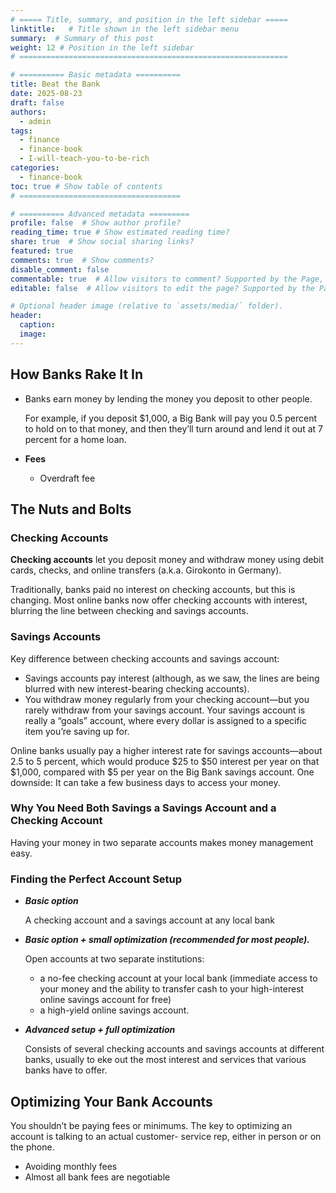 ```yaml
---
# ===== Title, summary, and position in the left sidebar =====
linktitle:   # Title shown in the left sidebar menu
summary:  # Summary of this post
weight: 12 # Position in the left sidebar
# ============================================================

# ========== Basic metadata ==========
title: Beat the Bank
date: 2025-08-23
draft: false
authors:
  - admin
tags:
  - finance
  - finance-book
  - I-will-teach-you-to-be-rich
categories:
  - finance-book
toc: true # Show table of contents
# ====================================

# ========== Advanced metadata =========
profile: false  # Show author profile?
reading_time: true # Show estimated reading time?
share: true  # Show social sharing links?
featured: true
comments: true  # Show comments?
disable_comment: false
commentable: true  # Allow visitors to comment? Supported by the Page, Post, and Book content types.
editable: false  # Allow visitors to edit the page? Supported by the Page, Post, and Book content types.

# Optional header image (relative to `assets/media/` folder).
header:
  caption: 
  image:  
---
```


## How Banks Rake It In

- Banks earn money by lending the money you deposit to other people.

  For example, if you deposit $1,000, a Big Bank will pay you 0.5 percent to hold on to that money, and then they’ll turn around and lend it out at 7 percent for a home loan.

- **Fees**

  - Overdraft fee

## **The Nuts and Bolts**

### **Checking Accounts**

**Checking accounts** let you deposit money and withdraw money using debit cards, checks, and online transfers (a.k.a. Girokonto in Germany).

Traditionally, banks paid no interest on checking accounts, but this is changing. Most online banks now offer checking accounts with interest, blurring the line between checking and savings accounts.

### Savings Accounts

Key difference between checking accounts and savings account:

- Savings accounts pay interest (although, as we saw, the lines are being blurred with new interest-bearing checking accounts).
- You withdraw money regularly from your checking account—but you rarely withdraw from your savings account. Your savings account is really a “goals” account, where every dollar is assigned to a specific item you’re saving up for.

Online banks usually pay a higher interest rate for savings accounts—about 2.5 to 5 percent, which would produce $25 to $50 interest per year on that $1,000, compared with $5 per year on the Big Bank savings account. One downside: It can take a few business days to access your money.

### Why You Need Both Savings a Savings Account and a Checking Account

Having your money in two separate accounts makes money management easy.

### Finding the Perfect Account Setup

- ***Basic option***

  A checking account and a savings account at any local bank

- ***Basic option + small optimization (recommended for most people).***

  Open accounts at two separate institutions:

  - a no-fee checking account at your local bank (immediate access to your money and the ability to transfer cash to your high-interest online savings account for free)
  - a high-yield online savings account.

- ***Advanced setup + full optimization***

  Consists of several checking accounts and savings accounts at different banks, usually to eke out the most interest and services that various banks have to offer.

## **Optimizing Your Bank Accounts**

You shouldn’t be paying fees or minimums. The key to optimizing an account is talking to an actual customer- service rep, either in person or on the phone.

- Avoiding monthly fees
- Almost all bank fees are negotiable